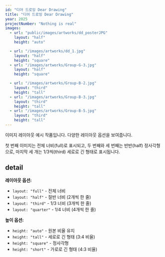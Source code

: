 ```yaml
---
id: "디어 드로잉 Dear Drawing"
title: "디어 드로잉 Dear Drawing"
year: 2025
projectNumber: "Nothing is real"
images:
  - url: "public/images/artworks/dd_posterJPG"
    layout: "half"
    height: "auto"

  - url: "/images/artworks/dd_1.jpg"
    layout: "half"
    height: "square"
  - url: "/images/artworks/Group-G-3.jpg"
    layout: "half"
    height: "square"

  - url: "/images/artworks/Group-B-2.jpg"
    layout: "third"
    height: "tall"
  - url: "/images/artworks/Group-B-3.jpg"
    layout: "third"
    height: "tall"
  - url: "/images/artworks/Group-B-5.jpg"
    layout: "third"
    height: "tall"
---
```


이미지 레이아웃 예시 작품입니다. 다양한 레이아웃 옵션을 보여줍니다.

첫 번째 이미지는 전체 너비(full)로 표시되고, 두 번째와 세 번째는 반반(half) 정사각형으로, 마지막 세 개는 1/3씩(third) 세로로 긴 형태로 표시됩니다.

## detail

**레이아웃 옵션:**
- `layout: "full"` - 전체 너비
- `layout: "half"` - 절반 너비 (2개씩 한 줄)
- `layout: "third"` - 1/3 너비 (3개씩 한 줄)
- `layout: "quarter"` - 1/4 너비 (4개씩 한 줄)

**높이 옵션:**
- `height: "auto"` - 원본 비율 유지
- `height: "tall"` - 세로로 긴 형태 (3:4 비율)
- `height: "square"` - 정사각형
- `height: "short"` - 가로로 긴 형태 (4:3 비율)
